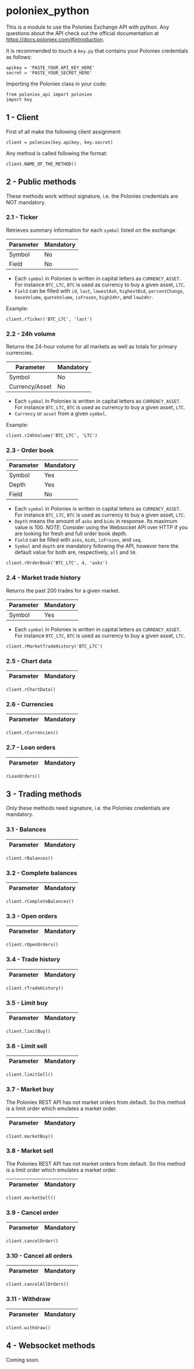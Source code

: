 # poloniex_python
This is a module to use the Poloniex Exchange API with python. Any questions about the API check out the official documentation at https://docs.poloniex.com/#introduction.

It is recommended to touch a `key.py` that contains your Poloniex credentials as follows:
```
apikey = 'PASTE_YOUR_API_KEY_HERE'
secret = 'PASTE_YOUR_SECRET_HERE'
```

Importing the Poloniex class in your code:
```
from poloniex_api import poloniex
import key
```

## 1 - Client
First of all make the following client assignment:
```
client = poloniex(key.apikey, key.secret)
```

Any method is called following the format:
```
client.NAME_OF_THE_METHOD()
```

## 2 - Public methods
These methods work without signature, i.e. the Poloniex credentials are NOT mandatory.

### 2.1 - Ticker
Retrieves summary information for each `symbol` listed on the exchange.

Parameter | Mandatory
--------- | ---------
Symbol | No
Field | No
* Each `symbol` in Poloniex is written in capital letters as `CURRENCY_ASSET`. For instance `BTC_LTC`, `BTC` is used as currency to buy a given asset, `LTC`.
* `Field` can be filled with `id`, `last`, `lowestAsk`, `highestBid`, `percentChange`, `baseVolume`, `quoteVolume`, `isFrozen`, `high24hr`, and `low24hr`.

Example:
```
client.rTicker('BTC_LTC', 'last')
```

### 2.2 - 24h volume
Returns the 24-hour volume for all markets as well as totals for primary currencies.

Parameter | Mandatory
--------- | ---------
Symbol | No
Currency/Asset | No
* Each `symbol` in Poloniex is written in capital letters as `CURRENCY_ASSET`. For instance `BTC_LTC`, `BTC` is used as currency to buy a given asset, `LTC`.
* `Currency` or `asset` from a given `symbol`.

Example:
```
client.r24hVolume('BTC_LTC', 'LTC')
```
### 2.3 - Order book

Parameter | Mandatory
--------- | ---------
Symbol | Yes
Depth | Yes
Field | No
* Each `symbol` in Poloniex is written in capital letters as `CURRENCY_ASSET`. For instance `BTC_LTC`, `BTC` is used as currency to buy a given asset, `LTC`.
* `Depth` means the amount of `asks` and `bids` in response. Its maximum value is 100. _NOTE_: Consider using the Websocket API over HTTP if you are looking for fresh and full order book depth.
* `Field` can be filled with `asks`, `bids`, `isFrozen`, and `seq`.
* `Symbol` and `depth` are mandatory following the API, however here the default value for both are, respectively, `all` and `50`.

```
client.rOrderBook('BTC_LTC', 4, 'asks')
```
### 2.4 - Market trade history
Returns the past 200 trades for a given market.

Parameter | Mandatory
--------- | ---------
Symbol | Yes
* Each `symbol` in Poloniex is written in capital letters as `CURRENCY_ASSET`. For instance `BTC_LTC`, `BTC` is used as currency to buy a given asset, `LTC`.

```
client.rMarketTradeHistory('BTC_LTC')
```
### 2.5 - Chart data

Parameter | Mandatory
--------- | ---------
```
client.rChartData()
```
### 2.6 - Currencies

Parameter | Mandatory
--------- | ---------
```
client.rCurrencies()
```
### 2.7 - Loan orders

Parameter | Mandatory
--------- | ---------
```
rLoanOrders()
```
## 3 - Trading methods
Only these methods need signature, i.e. the Poloniex credentials are mandatory.

### 3.1 - Balances

Parameter | Mandatory
--------- | ---------
```
client.rBalances()
```

### 3.2 - Complete balances

Parameter | Mandatory
--------- | ---------
```
client.rCompleteBalances()
```

### 3.3 - Open orders

Parameter | Mandatory
--------- | ---------
```
client.rOpenOrders()
```

### 3.4 - Trade history

Parameter | Mandatory
--------- | ---------
```
client.rTradeHistory()
```

### 3.5 - Limit buy

Parameter | Mandatory
--------- | ---------
```
client.limitBuy()
```

### 3.6 - Limit sell

Parameter | Mandatory
--------- | ---------
```
client.limitSell()
```

### 3.7 - Market buy
The Poloniex REST API has not market orders from default. So this method is a limit order which emulates a market order.

Parameter | Mandatory
--------- | ---------
```
client.marketBuy()
```

### 3.8 - Market sell
The Poloniex REST API has not market orders from default. So this method is a limit order which emulates a market order.

Parameter | Mandatory
--------- | ---------
```
client.marketSell()
```

### 3.9 - Cancel order

Parameter | Mandatory
--------- | ---------
```
client.cancelOrder()
```

### 3.10 - Cancel all orders

Parameter | Mandatory
--------- | ---------
```
client.cancelAllOrders()
```

### 3.11 - Withdraw

Parameter | Mandatory
--------- | ---------
```
client.withdraw()
```

## 4 - Websocket methods
Coming soon.
